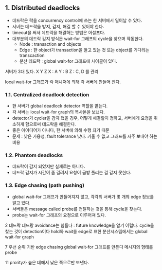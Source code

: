 
## 1. Distributed deadlocks
- 데드락은 락을 concurrency control에 쓰는 한 서버에서 일어날 수 있다.
- 서버는 데드락을 방지, 감지, 해결 할 수 있어야 한다.
- timeout을 써서 데드락을 해결하는 방법은 어설프다.
- 대부분의 데드락 감지 방식은 wait-for 그래프의 cycle을 찾으며 작동한다.
  - Node : transaction and objects
  - Edge : 한 object가 transaction을 들고 있는 것 또는 object를 기다리는 transcaction
  - 분산 데드락 : global wait-for 그래프에 사이클이 있다.

서버가 3대 있다. X Y Z
X : A
Y : B
Z : C, D
를 관리

local wait-for 그래프가 락 매니저에 의해 각 서버에 만들어 진다.

### 1.1. Centralized deadlock detection
- 한 서버가 global deadlock detector 역할을 맡는다.
- 각 서버는 local wait-for graph의 복사본을 보낸다.
- detector가 cycler을 감지 했을 경우, 어떻게 해결할지 정하고, 서버에게 요청을 취소하게 함으로써 데드락을 해결한다.
- 좋은 아이디어가 아니다, 한 서버에 의해 수행 되기 때문
- 문제 : 낮은 가용성, fault tolerance 낮다. 키울 수 없고 그래프를 자주 보내야 하는 비용

### 1.2. Phantom deadlocks
- 데드락이 감지 되었지만 실제로는 아니다.
- 데드락 감지가 시간이 좀 걸려서 요청이 금방 풀리는 걸 감지 못한다.

### 1.3. Edge chasing (path pushing)
- global wait-for 그래프가 만들어지지 않고, 각각의 서버가 몇 개의 edge 정보를 알고 있다.
- 서버들은 message called probe를 전달하는 것을 통해 cycle을 찾는다.
- probe는 wait-for 그래프의 요청으로 이루어져 있다.


2
데드락
데드랑 avoidance는 힘들다 : future knowledge을 알기 어렵다.
cycle을 찾는 것이 detection이다
hold와 wait를 edge로 표현
분산시스템에서는 global wait-for graph

7
우선 순위 기반 edge chasing
global wait-for 그래프를 만든다
메시지의 형태를 probe

11
prority가 높은 데에서 낮은 쪽으로만 보낸다.